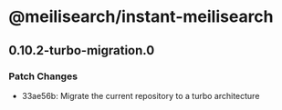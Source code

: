 # @meilisearch/instant-meilisearch

## 0.10.2-turbo-migration.0

### Patch Changes

- 33ae56b: Migrate the current repository to a turbo architecture
